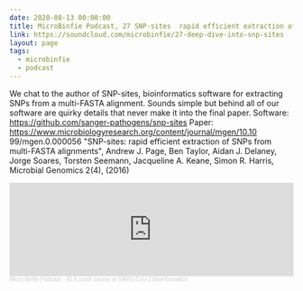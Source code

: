 ```yaml
---
date: 2020-08-13 00:00:00
title: MicroBinfie Podcast, 27 SNP-sites  rapid efficient extraction of SNPs from multi-FASTA alignments
link: https://soundcloud.com/microbinfie/27-deep-dive-into-snp-sites
layout: page
tags:
  - microbinfie
  - podcast
---
```

We chat to the author of SNP-sites, bioinformatics software for
extracting SNPs from a multi-FASTA alignment. Sounds simple but behind
all of our software are quirky details that never make it into the
final paper.  Software: https://github.com/sanger-pathogens/snp-sites
Paper: https://www.microbiologyresearch.org/content/journal/mgen/10.10
99/mgen.0.000056   "SNP-sites: rapid efficient extraction of SNPs from
multi-FASTA alignments", Andrew J. Page, Ben Taylor, Aidan J. Delaney,
Jorge Soares, Torsten Seemann, Jacqueline A. Keane, Simon R. Harris,
Microbial Genomics 2(4), (2016)

<iframe width="100%" height="166" scrolling="no" frameborder="no" allow="autoplay" src="https://w.soundcloud.com/player/?url=https%3A//api.soundcloud.com/tracks/844112809&color=%23ff5500&auto_play=false&hide_related=false&show_comments=true&show_user=true&show_reposts=false&show_teaser=false"></iframe><div style="font-size: 10px; color: #cccccc;line-break: anywhere;word-break: normal;overflow: hidden;white-space: nowrap;text-overflow: ellipsis; font-family: Interstate,Lucida Grande,Lucida Sans Unicode,Lucida Sans,Garuda,Verdana,Tahoma,sans-serif;font-weight: 100;"><a href="https://soundcloud.com/microbinfie" title="Micro Binfie Podcast" target="_blank" style="color: #cccccc; text-decoration: none;">Micro Binfie Podcast</a> · <a href="https://soundcloud.com/microbinfie/40-a-crash-course-in-sars-cov-2-bioinformatics" title="27 SNP-sites  rapid efficient extraction of SNPs from multi-FASTA alignments" target="_blank" style="color: #cccccc; text-decoration: none;">40 A crash course in SARS-CoV-2 bioinformatics</a></div>
